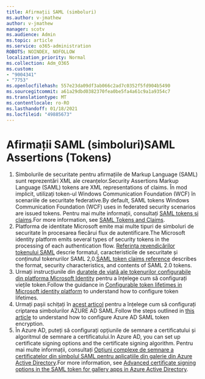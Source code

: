 ```yaml
---
title: Afirmații SAML (simboluri)
ms.author: v-jmathew
author: v-jmathew
manager: scotv
ms.audience: Admin
ms.topic: article
ms.service: o365-administration
ROBOTS: NOINDEX, NOFOLLOW
localization_priority: Normal
ms.collection: Adm_O365
ms.custom:
- "9004341"
- "7753"
ms.openlocfilehash: 557e23da09df3ab066c2ad7c0352f5fd904b5490
ms.sourcegitcommit: a61a29dbd0382370fea0be5fa4a61c9a1a9354c7
ms.translationtype: MT
ms.contentlocale: ro-RO
ms.lasthandoff: 01/18/2021
ms.locfileid: "49885673"
---
```

# <a name="saml-assertions-tokens"></a><span data-ttu-id="757bd-102">Afirmații SAML (simboluri)</span><span class="sxs-lookup"><span data-stu-id="757bd-102">SAML Assertions (Tokens)</span></span>

1. <span data-ttu-id="757bd-103">Simbolurile de securitate pentru afirmațiile de Markup Language (SAML) sunt reprezentări XML ale creanțelor.</span><span class="sxs-lookup"><span data-stu-id="757bd-103">Security Assertions Markup Language (SAML) tokens are XML representations of claims.</span></span> <span data-ttu-id="757bd-104">În mod implicit, utilizați token-ul Windows Communication Foundation (WCF) în scenariile de securitate federative.</span><span class="sxs-lookup"><span data-stu-id="757bd-104">By default, SAML tokens Windows Communication Foundation (WCF) uses in federated security scenarios are issued tokens.</span></span> <span data-ttu-id="757bd-105">Pentru mai multe informații, consultați [SAML tokens și claims](https://docs.microsoft.com/dotnet/framework/wcf/feature-details/saml-tokens-and-claims).</span><span class="sxs-lookup"><span data-stu-id="757bd-105">For more information, see [SAML Tokens and Claims](https://docs.microsoft.com/dotnet/framework/wcf/feature-details/saml-tokens-and-claims).</span></span>
2. <span data-ttu-id="757bd-106">Platforma de identitate Microsoft emite mai multe tipuri de simboluri de securitate în procesarea fiecărui flux de autentificare.</span><span class="sxs-lookup"><span data-stu-id="757bd-106">The Microsoft identity platform emits several types of security tokens in the processing of each authentication flow.</span></span> <span data-ttu-id="757bd-107">[Referința revendicărilor tokenului SAML](https://docs.microsoft.com/azure/active-directory/develop/reference-saml-tokens) descrie formatul, caracteristicile de securitate și conținutul tokenurilor SAML 2,0.</span><span class="sxs-lookup"><span data-stu-id="757bd-107">[SAML token claims reference](https://docs.microsoft.com/azure/active-directory/develop/reference-saml-tokens) describes the format, security characteristics, and contents of SAML 2.0 tokens.</span></span>
3. <span data-ttu-id="757bd-108">Urmați instrucțiunile din [duratele de viață ale tokenurilor configurabile din platforma Microsoft Identity](https://docs.microsoft.com/azure/active-directory/develop/active-directory-configurable-token-lifetimes) pentru a înțelege cum să configurați viețile token.</span><span class="sxs-lookup"><span data-stu-id="757bd-108">Follow the guidance in [Configurable token lifetimes in Microsoft identity platform](https://docs.microsoft.com/azure/active-directory/develop/active-directory-configurable-token-lifetimes) to understand how to configure token lifetimes.</span></span>
4. <span data-ttu-id="757bd-109">Urmați pașii schițați în [acest articol](https://docs.microsoft.com/azure/active-directory/manage-apps/howto-saml-token-encryption) pentru a înțelege cum să configurați criptarea simbolurilor AZURE AD SAML.</span><span class="sxs-lookup"><span data-stu-id="757bd-109">Follow the steps outlined in [this article](https://docs.microsoft.com/azure/active-directory/manage-apps/howto-saml-token-encryption) to understand how to configure Azure AD SAML token encryption.</span></span>
5. <span data-ttu-id="757bd-110">În Azure AD, puteți să configurați opțiunile de semnare a certificatului și algoritmul de semnare a certificatului.</span><span class="sxs-lookup"><span data-stu-id="757bd-110">In Azure AD, you can set up certificate signing options and the certificate signing algorithm.</span></span> <span data-ttu-id="757bd-111">Pentru mai multe informații, consultați [Opțiuni complexe de semnare a certificatelor din simbolul SAML pentru aplicațiile din galerie din Azure Active Directory](https://docs.microsoft.com/azure/active-directory/manage-apps/certificate-signing-options).</span><span class="sxs-lookup"><span data-stu-id="757bd-111">For more information, see [Advanced certificate signing options in the SAML token for gallery apps in Azure Active Directory](https://docs.microsoft.com/azure/active-directory/manage-apps/certificate-signing-options).</span></span>
